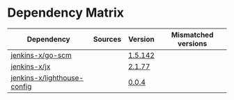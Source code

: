 # Dependency Matrix

Dependency | Sources | Version | Mismatched versions
---------- | ------- | ------- | -------------------
[jenkins-x/go-scm](https://github.com/jenkins-x/go-scm) |  | [1.5.142]() | 
[jenkins-x/jx](https://github.com/jenkins-x/jx) |  | [2.1.77](https://github.com/jenkins-x/jx/releases/tag/v2.1.77) | 
[jenkins-x/lighthouse-config](https://github.com/jenkins-x/lighthouse-config) |  | [0.0.4]() | 
